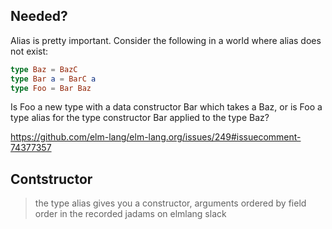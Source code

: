 ## Needed?

Alias is pretty important. Consider the following in a world where alias does not exist:

```elm
type Baz = BazC
type Bar a = BarC a
type Foo = Bar Baz
```

Is Foo a new type with a data constructor Bar which takes a Baz, or is Foo a type alias for the type constructor Bar applied to the type Baz?

https://github.com/elm-lang/elm-lang.org/issues/249#issuecomment-74377357

## Contstructor

> the type alias gives you a constructor, arguments ordered by field order in the recorded
> jadams on elmlang slack
